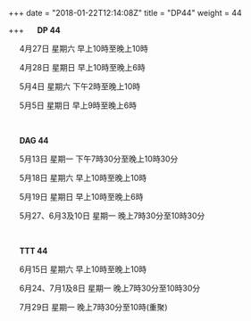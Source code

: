 +++
date = "2018-01-22T12:14:08Z"
title = "DP44"
weight = 44

+++
     **DP 44**

     4月27日 星期六 早上10時至晚上10時

     4月28日 星期日 早上10時至晚上6時

     5月4日 星期六 下午2時至晚上10時

     5月5日 星期日 早上9時至晚上6時

 

     **DAG 44**

     5月13日 星期一 下午7時30分至晚上10時30分

     5月18日 星期六 早上10時至晚上10時

     5月19日 星期日 早上10時至晚上6時

     5月27、6月3及10日 星期一 晚上7時30分至10時30分

 

     **TTT 44**

     6月15日 星期六 早上10時至晚上10時

     6月24、7月1及8日 星期一 晚上7時30分至10時30分

     7月29日 星期一 晚上7時30分至10時(重聚)